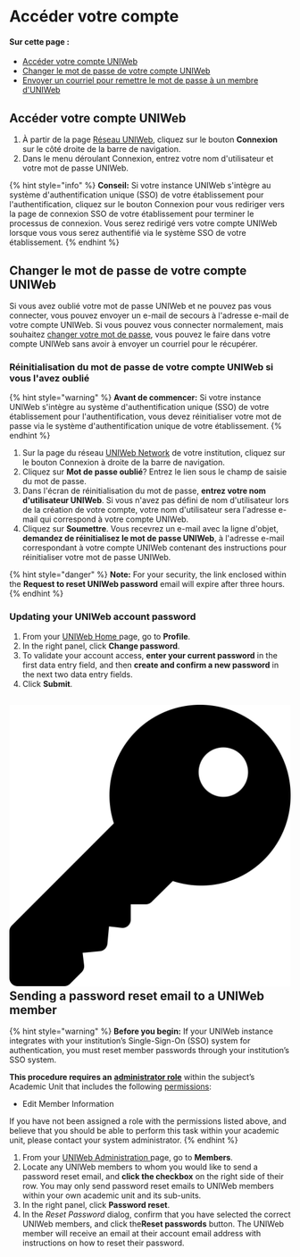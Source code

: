 # Accéder votre compte

#### Sur cette page :

* [Accéder votre compte UNIWeb](account-login.md#logging-in-to-your-uniweb-account)
* [Changer le mot de passe de votre compte UNIWeb](account-login.md#changing-your-uniweb-account-password)
* [Envoyer un courriel pour remettre le mot de passe à un membre d'UNIWeb](account-login.md#sending-a-password-reset-email-to-a-uniweb-member)

## Accéder votre compte UNIWeb

1. À partir de la page [Réseau UNIWeb](../../navigating-uniweb/the-network-page.md), cliquez sur le bouton **Connexion** sur le côté droite de la barre de navigation. 
2. Dans le menu déroulant Connexion, entrez votre nom d'utilisateur et votre mot de passe UNIWeb.

{% hint style="info" %}
**Conseil:** Si votre instance UNIWeb s'intègre au système d'authentification unique \(SSO\) de votre établissement pour l'authentification, cliquez sur le bouton Connexion pour vous rediriger vers la page de connexion SSO de votre établissement pour terminer le processus de connexion. Vous serez redirigé vers votre compte UNIWeb lorsque vous vous serez authentifié via le système SSO de votre établissement.
{% endhint %}

## Changer le mot de passe de votre compte UNIWeb

Si vous avez oublié votre mot de passe UNIWeb et ne pouvez pas vous connecter, vous pouvez envoyer un e-mail de secours à l'adresse e-mail de votre compte UNIWeb. Si vous pouvez vous connecter normalement, mais souhaitez [changer votre mot de passe](account-login.md#updating-your-uniweb-account-password), vous pouvez le faire dans votre compte UNIWeb sans avoir à envoyer un courriel pour le récupérer.

### Réinitialisation du mot de passe de votre compte UNIWeb si vous l'avez oublié

{% hint style="warning" %}
**Avant de commencer:** Si votre instance UNIWeb s'intègre au système d'authentification unique \(SSO\) de votre établissement pour l'authentification, vous devez réinitialiser votre mot de passe via le système d'authentification unique de votre établissement.
{% endhint %}

1. Sur la page du réseau [UNIWeb Network](../../navigating-uniweb/the-network-page.md) de votre institution, cliquez sur le bouton Connexion à droite de la barre de navigation.
2. Cliquez sur **Mot de passe oublié**? Entrez le lien sous le champ de saisie du mot de passe.
3. Dans l'écran de réinitialisation du mot de passe, **entrez votre nom d'utilisateur UNIWeb**. Si vous n'avez pas défini de nom d'utilisateur lors de la création de votre compte, votre nom d'utilisateur sera l'adresse e-mail qui correspond à votre compte UNIWeb.
4. Cliquez sur **Soumettre**. Vous recevrez un e-mail avec la ligne d'objet, **demandez de réinitialisez le mot de passe UNIWeb**, à l'adresse e-mail correspondant à votre compte UNIWeb contenant des instructions pour réinitialiser votre mot de passe UNIWeb.

{% hint style="danger" %}
**Note:** For your security, the link enclosed within the **Request to reset UNIWeb password** email will expire after three hours.
{% endhint %}

### Updating your UNIWeb account password

1. From your [UNIWeb Home ](../../navigating-uniweb/the-home-page.md)page, go to **Profile**.
2. In the right panel, click **Change password**.
3. To validate your account access, **enter your current password** in the first data entry field, and then **create and confirm a new password** in the next two data entry fields.
4. Click **Submit**.

## ![](../../.gitbook/assets/key%20%281%29.svg) Sending a password reset email to a UNIWeb member

{% hint style="warning" %}
**Before you begin:** If your UNIWeb instance integrates with your institution’s Single-Sign-On \(SSO\) system for authentication, you must reset member passwords through your institution’s SSO system.

**This procedure requires an** [**administrator role**](../access-control/managing-administrator-roles-and-permissions.md) within the subject’s Academic Unit that includes the following [permissions](../access-control/managing-administrator-roles-and-permissions.md#administrator-permissions):

* Edit Member Information

If you have not been assigned a role with the permissions listed above, and believe that you should be able to perform this task within your academic unit, please contact your system administrator.
{% endhint %}

1. From your [UNIWeb Administration ](../../navigating-uniweb/the-administration-page.md)page, go to **Members**.
2. Locate any UNIWeb members to whom you would like to send a password reset email, and **click the checkbox** on the right side of their row. You may only send password reset emails to UNIWeb members within your own academic unit and its sub-units.
3. In the right panel, click **Password reset**.
4. In the _Reset Password_ dialog, confirm that you have selected the correct UNIWeb members, and click the**Reset passwords** button. The UNIWeb member will receive an email at their account email address with instructions on how to reset their password.


